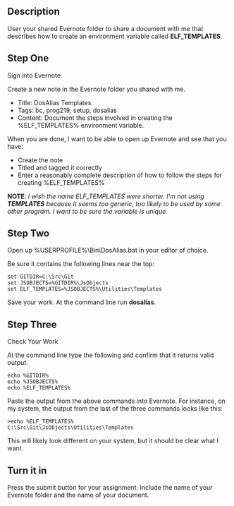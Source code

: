 ## Description 

User your shared Evernote folder to share a document with me that describes how to create an environment variable called **ELF_TEMPLATES**.

## Step One

Sign into Evernote

Create a new note in the Evernote folder you shared with me.

- Title: DosAlias Templates
- Tags: bc, prog219, setup, dosalias
- Content: Document the steps involved in creating the %ELF_TEMPLATES% environment variable.

When you are done, I want to be able to open up Evernote and see that you have:

- Create the note 
- Titled and tagged it correctly
- Enter a reasonably complete description of how to follow the steps for creating %ELF_TEMPLATES%

**NOTE**: *I wish the name ELF_TEMPLATES were shorter. I'm not using **TEMPLATES** because it seems too generic, too likely to be used by some other program. I want to be sure the variable is unique.*
 
## Step Two

Open up %USERPROFILE%\Bin\DosAlias.bat in your editor of choice.

Be sure it contains the following lines near the top:

```
set GITDIR=C:\Src\Git
set JSOBJECTS=%GITDIR%\JsObjects
set ELF_TEMPLATES=%JSOBJECTS%\Utilities\Templates
```

Save your work. At the command line run **dosalias**.

## Step Three 

Check Your Work

At the command line type the following and confirm that it returns valid output.

```
echo %GITDIR%
echo %JSOBJECTS%
echo %ELF_TEMPLATES%
```

Paste the output from the above commands into Evernote. For instance, on my system, the output from the last of the three commands looks like this:

```
>echo %ELF_TEMPLATES%
C:\Src\Git\JsObjects\Utilities\Templates
```

This will likely look different on your system, but it should be clear what I want.

## Turn it in

Press the submit button for your assignment. Include the name of your Evernote folder and the name of your document.

 


 